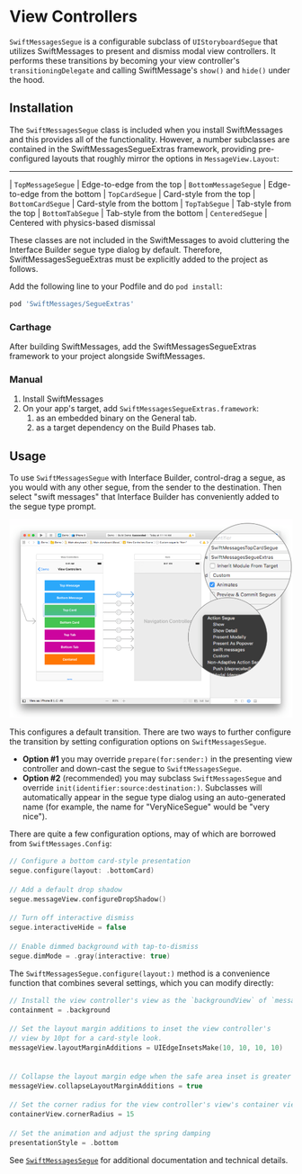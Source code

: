 # View Controllers

`SwiftMessagesSegue` is a configurable subclass of `UIStoryboardSegue` that utilizes SwiftMessages to present and dismiss modal view controllers. It performs these transitions by becoming your view controller's `transitioningDelegate` and calling SwiftMessage's `show()` and `hide()` under the hood.

## Installation

The `SwiftMessagesSegue` class is included when you install SwiftMessages and this provides all of the functionality. However, a number subclasses are contained in the SwiftMessagesSegueExtras framework, providing pre-configured layouts that roughly mirror the options in `MessageView.Layout`:

---------------------
| `TopMessageSegue`    | Edge-to-edge from the top
| `BottomMessageSegue` | Edge-to-edge from the bottom
| `TopCardSegue`       | Card-style from the top
| `BottomCardSegue`    | Card-style from the bottom
| `TopTabSegue`        | Tab-style from the top
| `BottomTabSegue`     | Tab-style from the bottom
| `CenteredSegue`      | Centered with physics-based dismissal


These classes are not included in the SwiftMessages to avoid cluttering the Interface Builder segue type dialog by default. Therefore, SwiftMessagesSegueExtras must be explicitly added to the project as follows.
 
Add the following line to your Podfile and do `pod install`:

````ruby
pod 'SwiftMessages/SegueExtras'
````

### Carthage

After building SwiftMessages, add the SwiftMessagesSegueExtras framework to your project alongside SwiftMessages.

### Manual

1. Install SwiftMessages
1. On your app's target, add `SwiftMessagesSegueExtras.framework`:
   1. as an embedded binary on the General tab.
   1. as a target dependency on the Build Phases tab.

## Usage

To use `SwiftMessagesSegue` with Interface Builder, control-drag a segue, as you would with any other segue, from the sender to the destination. Then select "swift messages" that Interface Builder has conveniently added to the segue type prompt.

<p align="center">
  <img src="./Design/SwiftMessagesSegueCreate.png" />
</p>

This configures a default transition. There are two ways to further configure the transition by setting configuration options on `SwiftMessagesSegue`.

  * __Option #1__ you may override `prepare(for:sender:)` in the presenting view controller and down-cast the segue to `SwiftMessagesSegue`.
  * __Option #2__ (recommended) you may subclass `SwiftMessagesSegue` and override `init(identifier:source:destination:)`. Subclasses will automatically appear in the segue type dialog using an auto-generated name (for example, the name for "VeryNiceSegue" would be "very nice").
  
There are quite a few configuration options, may of which are borrowed from `SwiftMessages.Config`:

````swift
// Configure a bottom card-style presentation
segue.configure(layout: .bottomCard)

// Add a default drop shadow
segue.messageView.configureDropShadow()

// Turn off interactive dismiss
segue.interactiveHide = false

// Enable dimmed background with tap-to-dismiss
segue.dimMode = .gray(interactive: true)
````

The `SwiftMessagesSegue.configure(layout:)` method is a convenience function that combines several settings, which you can modify directly:

````swift
// Install the view controller's view as the `backgroundView` of `messageView`
containment = .background

// Set the layout margin additions to inset the view controller's
// view by 10pt for a card-style look.
messageView.layoutMarginAdditions = UIEdgeInsetsMake(10, 10, 10, 10)


// Collapse the layout margin edge when the safe area inset is greater than zero.
messageView.collapseLayoutMarginAdditions = true

// Set the corner radius for the view controller's view's container view.
containerView.cornerRadius = 15

// Set the animation and adjust the spring damping
presentationStyle = .bottom

````

See [`SwiftMessagesSegue`](./SwiftMessages/SwiftMessagesSegue.swift) for additional documentation and technical details.